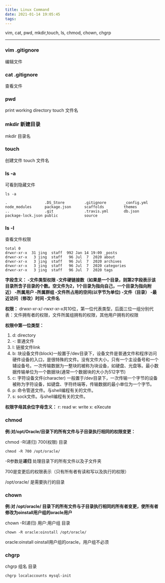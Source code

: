 ```yaml
---
title: Linux Command
date: 2021-01-14 19:05:45
tags:
---
```

vim, cat, pwd, mkdir,touch, ls, chmod, chown, chgrp
<!-- more -->
---------
### vim .gitignore
编辑文件

### cat .gitignore
查看文件

### pwd
print working directory
touch 文件名

### mkdir 新建目录
mkdir 目录名

### touch
创建文件 
touch 文件名

### ls -a
可看到隐藏文件

```
ls -a

.                 .DS_Store         .gitignore        _config.yml       node_modules      package.json      scaffolds         themes
..                .git              .travis.yml       db.json           package-lock.json public            source
```

### ls -l

查看文件权限



```
total 0
drwxr-xr-x  31 jing  staff  992 Jan 14 19:09 _posts
drwxr-xr-x   3 jing  staff   96 Jul  7  2020 about
drwxr-xr-x   3 jing  staff   96 Jul  7  2020 archives
drwxr-xr-x   3 jing  staff   96 Jul  7  2020 categories
drwxr-xr-x   3 jing  staff   96 Jul  7  2020 tags

```
**字段含义：
-文件类型权限
-文件硬链接数（如果是一个目录，则第2字段表示该目录所含子目录的个数。空文件为2，1个目录为指向自己，一个目录为指向附近）
-所属用户
-所属群组
-文件所占用的空间(以字节为单位)
-文件（目录）
-最近访问（修改）时间
-文件名**

**权限：**
drwxr-xr-x/-rwxr-xr-x共10位，第一位代表类型，后面三位一组分别代表：文件拥有者的权限，文件所属组拥有的权限，其他用户拥有的权限

**权限中第一位类型：**

1. d: directory
2. -: 普通文件
3. l: 链接文件link
4. b: 块设备文件(block)一般置于/dev目录下，设备文件是普通文件和程序访问硬件设备的入口，是很特殊的文件。没有文件大小，只有一个主设备号和一个辅设备号。一次传输数据为一整块的被称为块设备，如硬盘、光盘等。最小数据传输单位为一个数据块(通常一个数据块的大小为512字节)
5. c: 字符设备文件(character) 一般置于/dev目录下，一次传输一个字节的设备被称为字符设备，如键盘、字符终端等，传输数据的最小单位为一个字节。
6. p: 命令管道文件。与shell编程有关的文件。
7. s: sock文件。与shell编程有关的文件。


**权限字母其余位字母含义：**
r: read
w: write
x: eXecute

### chmod
**例:对/opt/Oracle/目录下的所有文件与子目录执行相同的权限变更：**

chmod -R(递归) 700(权限) 目录

```
chmod -R 700 /opt/oracle/
```

-R参数是**递归** 处理目录下的所有文件以及子文件夹

700是变更后的权限表示（只有所有者有读和写以及执行的权限）

/opt/oracle/ 是需要执行的目录
### chown
**例:对 /opt/oracle/  目录下的所有文件与子目录执行相同的所有者变更，使所有者修改为oinstall用户组的oracle用户**

chown -R(递归) 用户:用户组 目录

```
chown -R oracle:oinstall /opt/oracle/
```

oracle:oinstall oinstall用户组的oracle，用户组不必须

### chgrp 

chgrp 组名 目录

```
chgrp localaccounts mysql-init
```



